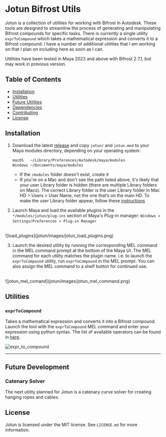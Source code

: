 # Jotun Bifrost Utils

Jotun is a collection of utilities for working with Bifrost in Autodesk. These tools are designed to streamline the process of generating and manipulating Bifrost compounds for specific tasks. There is currently a single utility `exprToCompound` which takes a mathematical expression and converts it to a Bifrost compound. I have a number of additional utilities that I am working on that I plan on including here as soon as I can.

Utilities have been tested in Maya 2023 and above with Bifrost 2.7.1, but may work in previous version.

## Table of Contents

- [Installation](#installation)
- [Utilities](#utilities)
- [Future Utilities](#future-utilities)
- [Dependencies](#dependencies)
- [Contributing](#contributing)
- [License](#license)

## Installation

1. Download the latest [release](https://github.com/AutodeskRoboticsLab/Mimic/releases) and copy `jotun/` and `jotun.mod` to your Maya modules directory, depending on your operating system:
    ```
    macOS   ~/Library/Preferences/Autodesk/maya/modules
    Windows ~/Documents/maya/modules
    ```
   - If the `/modules` folder doesn't exist, create it
   - If you're on a Mac and don't see the path listed above, it's likely that your user Library folder is hidden (there are multiple Library folders on Macs). The correct Library folder is the user Library folder in Mac HD > Users > User Name, not the one that’s on the main HD. To make the user Library folder appear, follow these [instructions](http://osxdaily.com/2013/10/28/show-user-library-folder-os-x-mavericks/)


2. Launch Maya and load the available plugins in the `*/modules/jutun/plug-ins` section of Maya's Plug-in manager: `Windows > Settings/Preferences > Plug-in Manager`
<br/>  
    ![load_plugins](jotun/images/jotun_load_plugins.png)


3. Launch the desired utility by running the corresponding MEL command in the MEL command prompt at the bottom of the Maya UI. The MEL command for each utility matches the plugin name. i.e. to launch the `exprToCompound` utility, run `exprToCompound` in the MEL prompt. You can also assign the MEL command to a shelf button for continued use.
<br/>  
    ![jotun_mel_comand](jotun/images/jotun_mel_command.png)


## Utilities

### `exprToCompound`

Takes a mathematical expression and converts it into a Bifrost compound. Launch the tool with the `exprToCompound` MEL command and enter your expression using python syntax. The list of available operators can be found in [here](jotun/docs/expr_to_compound.md).

![expr_to_compound](jotun/images/expr_to_compound.gif)

---
## Future Development

### Catenary Solver

The next utility planned for Jotun is a catenary curve solver for creating hanging ropes and cables.

## License

Jotun is licensed under the MIT license. See `LICENSE.md` for more information.